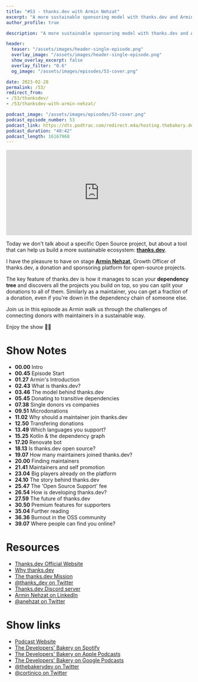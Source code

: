 ```yaml
---
title: "#53 - thanks.dev with Armin Nehzat"
excerpt: "A more sustainable sponsoring model with thanks.dev and Armin Nehzat"
author_profile: true

description: "A more sustainable sponsoring model with thanks.dev and Armin Nehzat"

header:
  teaser: "/assets/images/header-single-episode.png"
  overlay_image: "/assets/images/header-single-episode.png"
  show_overlay_excerpt: false
  overlay_filter: "0.6"
  og_image: "/assets/images/episodes/53-cover.png"

date: 2023-02-28
permalink: /53/
redirect_from:
- /53/thanksdev/
- /53/thanksdev-with-armin-nehzat/

podcast_image: "/assets/images/episodes/53-cover.png"
podcast_episode_number: 53
podcast_link: https://dts.podtrac.com/redirect.m4a/hosting.thebakery.dev/53-thedevelopersbakery-thanksdev.m4a
podcast_duration: "40:42"
podcast_length: 16167968
---
```


<iframe src="https://open.spotify.com/embed-podcast/show/4jV6Yoz7D38sZJlYMzJm3k" width="100%" height="232" frameborder="0" allowtransparency="true" allow="encrypted-media"></iframe>

Today we don't talk about a specific Open Source project, but about a tool that can help us build a more sustainable ecosystem: [**thanks.dev**](https://thanks.dev).

I have the pleasure to have on stage [**Armin Nehzat**](https://twitter.com/anehzat), Growth Officer of thanks.dev, a donation and sponsoring platform for open-source projects.

The key feature of thanks.dev is how it manages to scan your **dependency tree** and discovers all the projects you build on top, so you can split your donations to all of them. Similarly as a maintainer, you can get a fraction of a donation, even if you're down in the dependency chain of someone else.

Join us in this episode as Armin walk us through the challenges of connecting donors with maintainers in a sustainable way.

Enjoy the show 👨‍🍳

# Show Notes

- **00.00** Intro
- **00.45** Episode Start
- **01.27** Armin's Introduction
- **02.43** What is thanks.dev?
- **03.46** The model behind thanks.dev
- **05.45** Donating to transitive dependencies
- **07.38** Single donors vs companies
- **09.51** Microdonations
- **11.02** Why should a maintainer join thanks.dev
- **12.50** Transfering donations
- **13.49** Which languages you support?
- **15.25** Kotlin & the dependency graph
- **17.20** Renovate bot
- **18.13** Is thanks.dev open source?
- **19.07** How many maintainers joined thanks.dev?
- **20.00** Finding maintainers
- **21.41** Maintainers and self promotion
- **23.04** Big players already on the platform
- **24.10** The story behind thanks.dev
- **25.47** The 'Open Source Support' fee
- **26.54** How is developing thanks.dev?
- **27.59** The future of thanks.dev
- **30.50** Premium features for supporters
- **35.04** Further reading
- **36.36** Burnout in the OSS community
- **39.07** Where people can find you online?

# Resources

* <i class="fas fa-link"></i> [Thanks.dev Official Website](https://thanks.dev/)
* <i class="fas fa-link"></i> [Why thanks.dev](https://thanks.dev/static/why)
* <i class="fas fa-link"></i> [The thanks.dev Mission](https://thanks.dev/static/vision-mission)
* <i class="fab fa-twitter"></i> [@thanks_dev on Twitter](https://twitter.com/thanks_dev)
* <i class="fab fa-discord"></i> [Thanks.dev Discord server](https://discord.com/invite/fQGqvQdWxq)
* <i class="fab fa-linkedin"></i> [Armin Nehzat on LinkedIn](https://www.linkedin.com/in/arminnehzat)
* <i class="fab fa-twitter"></i> [@anehzat on Twitter](https://twitter.com/anehzat)

# Show links

* <i class="fas fa-link"></i> [Podcast Website](https://thebakery.dev)
* <i class="fab fa-spotify"></i> [The Developers' Bakery on Spotify](https://open.spotify.com/show/4jV6Yoz7D38sZJlYMzJm3k?si=AL3ske_0R_CKlEScMhYhug)
* <i class="fas fa-podcast"></i> [The Developers' Bakery on Apple Podcasts](https://podcasts.apple.com/us/podcast/the-developers-bakery/id1542849034)
* <i class="fab fa-google-play"></i> [The Developers' Bakery on Google Podcasts](https://podcasts.google.com/feed/aHR0cHM6Ly90aGViYWtlcnkuZGV2L3BvZGNhc3QueG1s)
* <i class="fab fa-twitter"></i> [@thebakerydev on Twitter](https://twitter.com/thebakerydev)
* <i class="fab fa-twitter"></i> [@cortinico on Twitter](https://twitter.com/cortinico)
